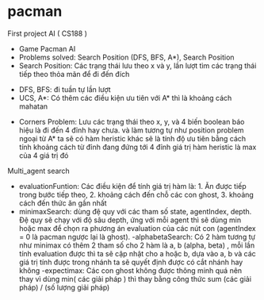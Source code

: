 # pacman
First project AI ( CS188 )
- Game Pacman AI
- Problems solved: Search Position (DFS, BFS, A*), Search Position
- Search Position: Các trạng thái lưu theo x và y, lần lượt tìm các trạng thái tiếp theo thỏa mãn để đi đến đích
 + DFS, BFS: đi tuần tự lần lượt
 + UCS, A*: Có thêm các điều kiện ưu tiên với A* thì là khoảng cách mahatan
- Corners Problem: Lưu các trạng thái theo x, y, và 4 biến boolean báo hiệu là đi đến 4 đỉnh hay chưa. và làm tương tự như position problem ngoại từ A* ta sẽ có hàm heristic khác sẽ là tính độ ưu tiên bằng cách tính khoảng cách từ đỉnh đang đứng tới 4 đỉnh giá trị hàm heristic là max của 4 giá trị đó

Multi_agent search
- evaluationFuntion: Các điều kiện để tính giá trị hàm là: 1. Ăn được tiếp trong bước tiếp theo, 2. khoảng cách đến chỗ các con ghost, 3. khoảng cách đến thức ăn gần nhất
- minimaxSearch: dùng đệ quy với các tham số state, agentIndex, depth. Đệ quy sẽ chạy với độ sâu depth, ứng với mỗi agent thì sẽ dùng min hoặc max để chọn ra phương án evaluation của các nút con (agentIndex = 0 là pacman ngược lại là ghost). 
-alphabetaSearch: Có 2 hàm tương tự như minimax có thêm 2 tham số cho 2 hàm là a, b (alpha, beta) , mỗi lần tính evaluation được thì ta sẽ cập nhật cho a hoặc b, dựa vào a, b và các giá trị tính được trong nhánh ta sẽ quyết định được có cắt nhánh hay không
-expectimax: Các con ghost không được thông minh quá nên thay vì dùng min( các giải pháp ) thì thay bằng công thức sum (các giải pháp) / (số lượng giải pháp)
